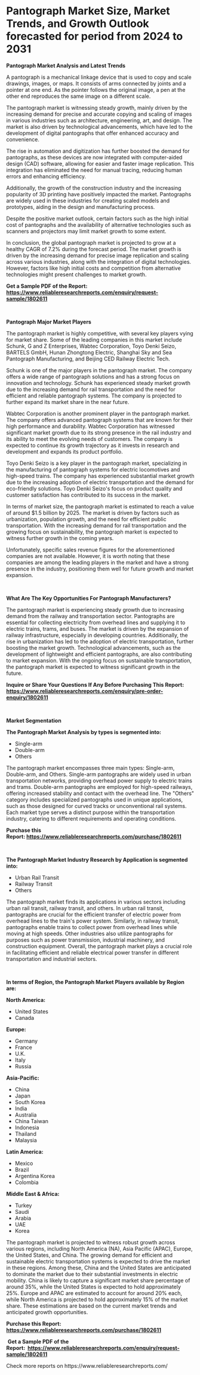 <p><h1>Pantograph Market Size, Market Trends, and Growth Outlook forecasted for period from 2024 to 2031</h1></p><p><strong>Pantograph Market Analysis and Latest Trends</strong></p>
<p><p>A pantograph is a mechanical linkage device that is used to copy and scale drawings, images, or maps. It consists of arms connected by joints and a pointer at one end. As the pointer follows the original image, a pen at the other end reproduces the same image on a different scale.</p><p>The pantograph market is witnessing steady growth, mainly driven by the increasing demand for precise and accurate copying and scaling of images in various industries such as architecture, engineering, art, and design. The market is also driven by technological advancements, which have led to the development of digital pantographs that offer enhanced accuracy and convenience.</p><p>The rise in automation and digitization has further boosted the demand for pantographs, as these devices are now integrated with computer-aided design (CAD) software, allowing for easier and faster image replication. This integration has eliminated the need for manual tracing, reducing human errors and enhancing efficiency.</p><p>Additionally, the growth of the construction industry and the increasing popularity of 3D printing have positively impacted the market. Pantographs are widely used in these industries for creating scaled models and prototypes, aiding in the design and manufacturing process.</p><p>Despite the positive market outlook, certain factors such as the high initial cost of pantographs and the availability of alternative technologies such as scanners and projectors may limit market growth to some extent.</p><p>In conclusion, the global pantograph market is projected to grow at a healthy CAGR of 7.2% during the forecast period. The market growth is driven by the increasing demand for precise image replication and scaling across various industries, along with the integration of digital technologies. However, factors like high initial costs and competition from alternative technologies might present challenges to market growth.</p></p>
<p><strong>Get a Sample PDF of the Report:&nbsp; <a href="https://www.reliableresearchreports.com/enquiry/request-sample/1802611">https://www.reliableresearchreports.com/enquiry/request-sample/1802611</a></strong></p>
<p>&nbsp;</p>
<p><strong>Pantograph Major Market Players</strong></p>
<p><p>The pantograph market is highly competitive, with several key players vying for market share. Some of the leading companies in this market include Schunk, G and Z Enterprises, Wabtec Corporation, Toyo Denki Seizo, BARTELS GmbH, Hunan Zhongtong Electric, Shanghai Sky and Sea Pantograph Manufacturing, and Beijing CED Railway Electric Tech.</p><p>Schunk is one of the major players in the pantograph market. The company offers a wide range of pantograph solutions and has a strong focus on innovation and technology. Schunk has experienced steady market growth due to the increasing demand for rail transportation and the need for efficient and reliable pantograph systems. The company is projected to further expand its market share in the near future.</p><p>Wabtec Corporation is another prominent player in the pantograph market. The company offers advanced pantograph systems that are known for their high performance and durability. Wabtec Corporation has witnessed significant market growth due to its strong presence in the rail industry and its ability to meet the evolving needs of customers. The company is expected to continue its growth trajectory as it invests in research and development and expands its product portfolio.</p><p>Toyo Denki Seizo is a key player in the pantograph market, specializing in the manufacturing of pantograph systems for electric locomotives and high-speed trains. The company has experienced substantial market growth due to the increasing adoption of electric transportation and the demand for eco-friendly solutions. Toyo Denki Seizo's focus on product quality and customer satisfaction has contributed to its success in the market.</p><p>In terms of market size, the pantograph market is estimated to reach a value of around $1.5 billion by 2025. The market is driven by factors such as urbanization, population growth, and the need for efficient public transportation. With the increasing demand for rail transportation and the growing focus on sustainability, the pantograph market is expected to witness further growth in the coming years.</p><p>Unfortunately, specific sales revenue figures for the aforementioned companies are not available. However, it is worth noting that these companies are among the leading players in the market and have a strong presence in the industry, positioning them well for future growth and market expansion.</p></p>
<p>&nbsp;</p>
<p><strong>What Are The Key Opportunities For Pantograph Manufacturers?</strong></p>
<p><p>The pantograph market is experiencing steady growth due to increasing demand from the railway and transportation sector. Pantographs are essential for collecting electricity from overhead lines and supplying it to electric trains, trams, and buses. The market is driven by the expansion of railway infrastructure, especially in developing countries. Additionally, the rise in urbanization has led to the adoption of electric transportation, further boosting the market growth. Technological advancements, such as the development of lightweight and efficient pantographs, are also contributing to market expansion. With the ongoing focus on sustainable transportation, the pantograph market is expected to witness significant growth in the future.</p></p>
<p><strong>Inquire or Share Your Questions If Any Before Purchasing This Report: <a href="https://www.reliableresearchreports.com/enquiry/pre-order-enquiry/1802611">https://www.reliableresearchreports.com/enquiry/pre-order-enquiry/1802611</a></strong></p>
<p>&nbsp;</p>
<p><strong>Market Segmentation</strong></p>
<p><strong>The Pantograph Market Analysis by types is segmented into:</strong></p>
<p><ul><li>Single-arm</li><li>Double-arm</li><li>Others</li></ul></p>
<p><p>The pantograph market encompasses three main types: Single-arm, Double-arm, and Others. Single-arm pantographs are widely used in urban transportation networks, providing overhead power supply to electric trains and trams. Double-arm pantographs are employed for high-speed railways, offering increased stability and contact with the overhead line. The "Others" category includes specialized pantographs used in unique applications, such as those designed for curved tracks or unconventional rail systems. Each market type serves a distinct purpose within the transportation industry, catering to different requirements and operating conditions.</p></p>
<p><strong>Purchase this Report:&nbsp;<a href="https://www.reliableresearchreports.com/purchase/1802611">https://www.reliableresearchreports.com/purchase/1802611</a></strong></p>
<p>&nbsp;</p>
<p><strong>The Pantograph Market Industry Research by Application is segmented into:</strong></p>
<p><ul><li>Urban Rail Transit</li><li>Railway Transit</li><li>Others</li></ul></p>
<p><p>The pantograph market finds its applications in various sectors including urban rail transit, railway transit, and others. In urban rail transit, pantographs are crucial for the efficient transfer of electric power from overhead lines to the train's power system. Similarly, in railway transit, pantographs enable trains to collect power from overhead lines while moving at high speeds. Other industries also utilize pantographs for purposes such as power transmission, industrial machinery, and construction equipment. Overall, the pantograph market plays a crucial role in facilitating efficient and reliable electrical power transfer in different transportation and industrial sectors.</p></p>
<p>&nbsp;</p>
<p><strong>In terms of Region, the Pantograph Market Players available by Region are:</strong></p>
<p>
    <p> <strong> North America: </strong>
        <ul>
            <li>United States</li>
            <li>Canada</li>
        </ul>
        </p> 
    <p> <strong> Europe: </strong>
        <ul>
            <li>Germany</li>
            <li>France</li>
            <li>U.K.</li>
            <li>Italy</li>
            <li>Russia</li>
        </ul>
        </p> 
    <p> <strong> Asia-Pacific: </strong>
        <ul>
            <li>China</li>
            <li>Japan</li>
            <li>South Korea</li>
            <li>India</li>
            <li>Australia</li>
            <li>China Taiwan</li>
            <li>Indonesia</li>
            <li>Thailand</li>
            <li>Malaysia</li>
        </ul>
        </p> 
    <p> <strong> Latin America: </strong>
        <ul>
            <li>Mexico</li>
            <li>Brazil</li>
            <li>Argentina Korea</li>
            <li>Colombia</li>
        </ul>
        </p> 
    <p> <strong> Middle East & Africa: </strong>
        <ul>
            <li>Turkey</li>
            <li>Saudi</li>
            <li>Arabia</li>
            <li>UAE</li>
            <li>Korea</li>
        </ul>
    </p>
    </p>
<p><p>The pantograph market is projected to witness robust growth across various regions, including North America (NA), Asia Pacific (APAC), Europe, the United States, and China. The growing demand for efficient and sustainable electric transportation systems is expected to drive the market in these regions. Among these, China and the United States are anticipated to dominate the market due to their substantial investments in electric mobility. China is likely to capture a significant market share percentage of around 35%, while the United States is expected to hold approximately 25%. Europe and APAC are estimated to account for around 20% each, while North America is projected to hold approximately 15% of the market share. These estimations are based on the current market trends and anticipated growth opportunities.</p></p>
<p><strong>Purchase this Report: <a href="https://www.reliableresearchreports.com/purchase/1802611">https://www.reliableresearchreports.com/purchase/1802611</a></strong></p>
<p>&nbsp;<strong>Get a Sample PDF of the Report:&nbsp;&nbsp;<a href="https://www.reliableresearchreports.com/enquiry/request-sample/1802611">https://www.reliableresearchreports.com/enquiry/request-sample/1802611</a></strong></p>
<p><strong></strong></p>
<p>Check more reports on https://www.reliableresearchreports.com/</p>